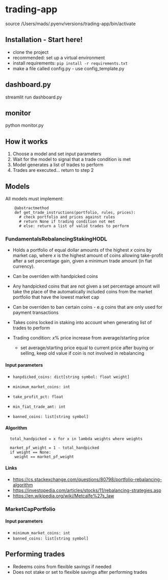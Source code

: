 # trading-app

source /Users/mads/.pyenv/versions/trading-app/bin/activate

## Installation - Start here!

- clone the project
- recommended: set up a virtual environment
- install requirements:
  `pip install -r requirements.txt`
- make a file called config.py - use config_template.py

## dashboard.py

streamlit run dashboard.py

## monitor

python monitor.py

## How it works

1. Choose a model and set input parameters
2. Wait for the model to signal that a trade condition is met
3. Model generates a list of trades to perform
4. Trades are executed... return to step 2

## Models

All models must implement:

        @abstractmethod
        def get_trade_instructions(portfolio, rules, prices):
          # check portfolio and prices against rules
          # return None if trading condition not met
          # else: return a list of valid trades to perform

### FundamentalsRebalancingStakingHODL

- Holds a portfolio of equal dollar amounts of the highest <em>x</em> coins by market cap, where <em>x</em> is the highest amount of coins allowing take-profit after a set percentage gain, given a minimum trade amount (in fiat currency).

- Can be overriden with handpicked coins

- Any handpicked coins that are not given a set percentage amount will take the place of the automatically included coins from the market portfolio that have the lowest market cap

- Can be overriden to ban certain coins - e.g coins that are only used for payment transactions

- Takes coins locked in staking into account when generating list of trades to perform

- Trading condition: <em>x</em>% price increase from average/starting price
  - set average/starting price equal to current price after buying or selling, keep old value if coin is not involved in rebalancing

#### Input parameters

- `hanpdicked_coins: dict[string symbol: float weight]`

- `minimum_market_coins: int`

- `take_profit_pct: float`

- `min_fiat_trade_amt: int`

- `banned_coins: list[string symbol]`

#### Algorithm

      total_handpicked = x for x in lambda weights where weights

      market_pf_weight = 1 - total_handpicked
      if weight == None:
        weight == market_pf_weight

#### Links

- https://cs.stackexchange.com/questions/80798/portfolio-rebalancing-algorithm
- https://investopedia.com/articles/stocks/11/rebalancing-strategies.asp
- https://en.wikipedia.org/wiki/Metcalfe%27s_law

### MarketCapPortfolio

#### Input parameters

- `minimum_market_coins: int`
- `banned_coins: list[string symbol]`

## Performing trades

- Redeems coins from flexible savings if needed
- Does not stake or set to flexible savings after performing trades
